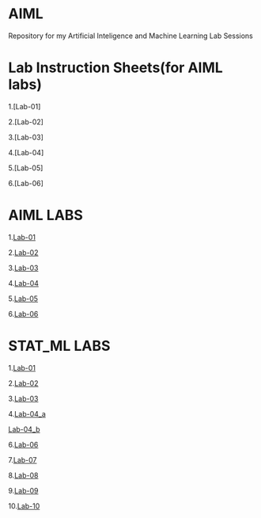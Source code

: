 # AIML

Repository for my Artificial Inteligence and Machine Learning Lab Sessions

# Lab Instruction Sheets(for AIML labs)
1.[Lab-01]

2.[Lab-02]

3.[Lab-03]

4.[Lab-04]

5.[Lab-05]

6.[Lab-06]


# AIML LABS
1.[Lab-01](https://github.com/Mrinnovater/AIML/blob/main/AIML_LAB01.ipynb)

2.[Lab-02](https://github.com/Mrinnovater/AIML/blob/main/AIML_LAB02.ipynb)

3.[Lab-03](https://github.com/Mrinnovater/AIML/blob/main/AIML_LAB-03.ipynb)

4.[Lab-04](https://github.com/Mrinnovater/AIML/blob/main/AIML_LAB04.ipynb)

5.[Lab-05](https://github.com/Mrinnovater/AIML/blob/main/AIML_LAB05.ipynb)

6.[Lab-06](https://github.com/Mrinnovater/AIML/blob/main/AIML_LAB-06.ipynb)

# STAT_ML LABS
1.[Lab-01](https://github.com/Mrinnovater/AIML/blob/main/STATML-LAB01.ipynb)

2.[Lab-02](https://github.com/Mrinnovater/AIML/blob/main/STATML-LAB02.ipynb)

3.[Lab-03](https://github.com/Mrinnovater/AIML/blob/main/STATML-LAB03.ipynb)

4.[Lab-04_a](https://github.com/Mrinnovater/AIML/blob/main/STATML-LAB04_a.ipynb)

  [Lab-04_b](https://github.com/Mrinnovater/AIML/blob/main/STATML-LAB04_b.ipynb)

6.[Lab-06](https://github.com/Mrinnovater/AIML/blob/main/STATML-LAB06.ipynb)

7.[Lab-07](https://github.com/Mrinnovater/AIML/blob/main/STATML-LAB07.ipynb)

8.[Lab-08](https://github.com/Mrinnovater/AIML/blob/main/STATML-LAB08.ipynb)

9.[Lab-09](https://github.com/Mrinnovater/AIML/blob/main/STATML-LAB09.ipynb)

10.[Lab-10](https://github.com/Mrinnovater/AIML/blob/main/STATML-LAB10.ipynb)
